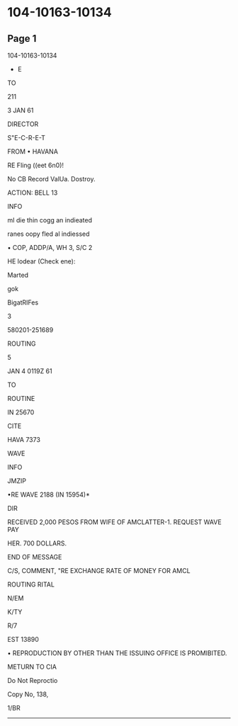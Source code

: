 # 104-10163-10134

## Page 1

104-10163-10134

- E

TO

211

3 JAN 61

DIRECTOR

S"E-C-R-E-T

FROM • HAVANA

RE Fling ((eet 6n0)!

No CB Record ValUa. Dostroy.

ACTION: BELL 13

INFO

mI die thin cogg an indieated

ranes oopy fled al indiessed

• COP, ADDP/A, WH 3, S/C 2

HE lodear (Check ene):

Marted

gok

BigatRIFes

3

580201-251689

ROUTING

5

JAN 4 0119Z 61

TO

ROUTINE

IN 25670

CITE

HAVA 7373

WAVE

INFO

JMZIP

•RE WAVE 2188 (IN 15954)*

DIR

RECEIVED 2,000 PESOS FROM WIFE OF AMCLATTER-1. REQUEST WAVE PAY

HER. 700 DOLLARS.

END OF MESSAGE

C/S, COMMENT, "RE EXCHANGE RATE OF MONEY FOR AMCL

ROUTING RITAL

N/EM

K/TY

R/7

EST 13890

• REPRODUCTION BY OTHER THAN THE ISSUING OFFICE IS PROMIBITED.

METURN TO CIA

Do Not Reproctio

Copy No, 138,

1/BR

---

